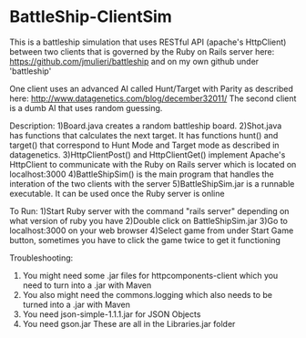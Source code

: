 BattleShip-ClientSim
====================

This is a battleship simulation that uses RESTful API (apache's HttpClient) between two clients that is governed by the Ruby on Rails server here: https://github.com/jmulieri/battleship and on my own github under 'battleship'

One client uses an advanced AI called Hunt/Target with Parity as described here: http://www.datagenetics.com/blog/december32011/
The second client is a dumb AI that uses random guessing.


Description:
1)Board.java creates a random battleship board.
2)Shot.java has functions that calculates the next target. It has functions hunt() and target() 
  that correspond to Hunt Mode and Target mode as described in datagenetics. 
3)HttpClientPost() and HttpClientGet() implement Apache's HttpClient to communicate with the Ruby on Rails server which is located on localhost:3000
4)BattleShipSim() is the main program that handles the interation of the two clients with the server
5)BattleShipSim.jar is a runnable executable. It can be used once the Ruby server is online

To Run:
1)Start Ruby server with the command "rails server" depending on what version of ruby you have
2)Double click on BattleShipSim.jar
3)Go to localhost:3000 on your web browser
4)Select game from under Start Game button, sometimes you have to click the game twice to get it functioning

Troubleshooting:
1) You might need some .jar files for httpcomponents-client which you need to turn into a .jar with Maven
2) You also might need the commons.logging which also needs to be turned into a .jar with Maven
3) You need json-simple-1.1.1.jar for JSON Objects
4) You need gson.jar
These are all in the Libraries.jar folder
